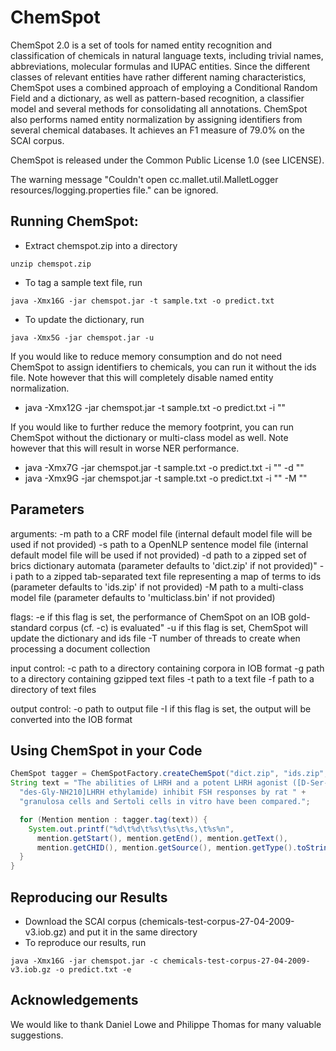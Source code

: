# ChemSpot

ChemSpot 2.0 is a set of tools for named entity recognition and classification of chemicals in natural language texts, including trivial names, abbreviations, molecular formulas and IUPAC entities. Since the different classes of relevant entities have rather different naming characteristics, ChemSpot uses a combined approach of employing a Conditional Random Field and a dictionary, as well as pattern-based recognition, a classifier model and several methods for consolidating all annotations. ChemSpot also performs named entity normalization by assigning identifiers from several chemical databases. It achieves an F1 measure of 79.0% on the SCAI corpus.

ChemSpot is released under the Common Public License 1.0 (see LICENSE).

The warning message "Couldn't open cc.mallet.util.MalletLogger resources/logging.properties file." can be ignored.


## Running ChemSpot:
- Extract chemspot.zip into a directory
```
unzip chemspot.zip
```

- To tag a sample text file, run
```
java -Xmx16G -jar chemspot.jar -t sample.txt -o predict.txt
```

- To update the dictionary, run
```
java -Xmx5G -jar chemspot.jar -u
```

If you would like to reduce memory consumption and do not need ChemSpot to assign identifiers to chemicals, you can run it without the ids file. Note however that this will completely disable named entity normalization.
- java -Xmx12G -jar chemspot.jar -t sample.txt -o predict.txt -i ""

If you would like to further reduce the memory footprint, you can run ChemSpot without the dictionary or multi-class model as well. Note however that this will result in worse NER performance.
- java -Xmx7G -jar chemspot.jar -t sample.txt -o predict.txt -i "" -d ""
- java -Xmx9G -jar chemspot.jar -t sample.txt -o predict.txt -i "" -M ""


## Parameters
  arguments:
    -m path to a CRF model file (internal default model file will be used if not provided)
    -s path to a OpenNLP sentence model file (internal default model file will be used if not provided)
    -d path to a zipped set of brics dictionary automata (parameter defaults to 'dict.zip' if not provided)"
    -i path to a zipped tab-separated text file representing a map of terms to ids (parameter defaults to 'ids.zip' if not provided)
    -M path to a multi-class model file (parameter defaults to 'multiclass.bin' if not provided)
    
  flags:
    -e if this flag is set, the performance of ChemSpot on an IOB gold-standard corpus (cf. -c) is evaluated"
    -u if this flag is set, ChemSpot will update the dictionary and ids file
    -T number of threads to create when processing a document collection

  input control:
    -c path to a directory containing corpora in IOB format
    -g path to a directory containing gzipped text files
    -t path to a text file
    -f path to a directory of text files

  output control:
    -o path to output file
    -I if this flag is set, the output will be converted into the IOB format


## Using ChemSpot in your Code
```java
ChemSpot tagger = ChemSpotFactory.createChemSpot("dict.zip", "ids.zip", "multiclass.bin");
String text = "The abilities of LHRH and a potent LHRH agonist ([D-Ser-(But),6, " +
  "des-Gly-NH210]LHRH ethylamide) inhibit FSH responses by rat " +
  "granulosa cells and Sertoli cells in vitro have been compared.";

  for (Mention mention : tagger.tag(text)) {
    System.out.printf("%d\t%d\t%s\t%s\t%s,\t%s%n", 
      mention.getStart(), mention.getEnd(), mention.getText(), 
      mention.getCHID(), mention.getSource(), mention.getType().toString());
  }
}
```

## Reproducing our Results
- Download the SCAI corpus (chemicals-test-corpus-27-04-2009-v3.iob.gz) and put it in the same directory
- To reproduce our results, run
```
java -Xmx16G -jar chemspot.jar -c chemicals-test-corpus-27-04-2009-v3.iob.gz -o predict.txt -e
```


## Acknowledgements
We would like to thank Daniel Lowe and Philippe Thomas for many valuable suggestions. 
